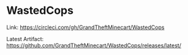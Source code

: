 # WastedCops
Link: https://circleci.com/gh/GrandTheftMinecart/WastedCops

Latest Artifact: https://github.com/GrandTheftMinecart/WastedCops/releases/latest/